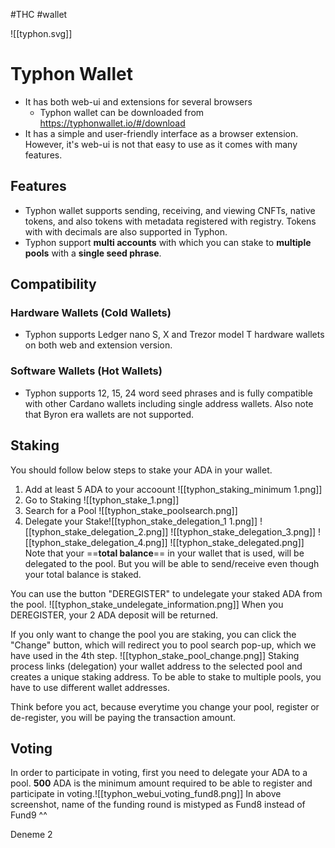 #THC #wallet

![[typhon.svg]] 
# Typhon Wallet
* It has both web-ui and extensions for several browsers
	* Typhon wallet can be downloaded from https://typhonwallet.io/#/download
* It has a simple and user-friendly interface as a browser extension. However, it's web-ui is not that easy to use as it comes with many features.

## Features
* Typhon wallet supports sending, receiving, and viewing CNFTs, native tokens, and also tokens with metadata registered with registry. Tokens with with decimals are also supported in Typhon.
* Typhon support **multi accounts** with which you can stake to **multiple pools** with a **single seed phrase**.

## Compatibility
### Hardware Wallets (Cold Wallets)
* Typhon supports Ledger nano S, X and Trezor model T hardware wallets on both web and extension version.
### Software Wallets (Hot Wallets)
* Typhon supports 12, 15, 24 word seed phrases and is fully compatible with other Cardano wallets including single address wallets. Also note that Byron era wallets are not supported.

## Staking
You should follow below steps to stake your ADA in your wallet.
1. Add at least 5 ADA to your accoount
![[typhon_staking_minimum 1.png]]
3. Go to Staking
![[typhon_stake_1.png]]
4. Search for a Pool
![[typhon_stake_poolsearch.png]]
6. Delegate your Stake![[typhon_stake_delegation_1 1.png]]
![[typhon_stake_delegation_2.png]]
![[typhon_stake_delegation_3.png]]
![[typhon_stake_delegation_4.png]]
![[typhon_stake_delegated.png]]
Note that your ==**total balance**== in your wallet that is used, will be delegated to the pool. But you will be able to send/receive even though your total balance is staked.

You can use the button "DEREGISTER" to undelegate your staked ADA from the pool. 
![[typhon_stake_undelegate_information.png]]
When you DEREGISTER, your 2 ADA deposit will be returned. 

If you only want to change the pool you are staking, you can click the "Change" button, which will redirect you to pool search pop-up, which we have used in the 4th step.
![[typhon_stake_pool_change.png]]
Staking process links (delegation) your wallet address to the selected pool and creates a unique staking address. To be able to stake to multiple pools, you have to use different wallet addresses.

Think before you act, because everytime you change your pool, register or de-register, you will be paying the transaction amount.

## Voting
In order to participate in voting, first you need to delegate your ADA to a pool. **500** ADA is the minimum amount required to be able to register and participate in voting.![[typhon_webui_voting_fund8.png]]
In above screenshot, name of the funding round is mistyped as Fund8 instead of Fund9 ^^


Deneme 2

